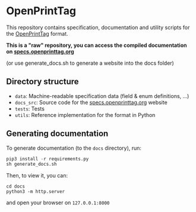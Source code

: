 # OpenPrintTag
This repository contains specification, documentation and utility scripts for the [OpenPrintTag](https://openprinttag.org) format.

**This is a "raw" repository, you can access the compiled documentation on [specs.openprinttag.org](https://specs.openprinttag.org)**

(or use generate_docs.sh to generate a website into the docs folder)

## Directory structure
* `data`: Machine-readable specification data (field & enum definitions, ...)
* `docs_src`: Source code for the [specs.openprinttag.org](https://specs.openprinttag.org) website
* `tests`: Tests
* `utils`: Reference implementation for the format in Python

## Generating documentation
To generate documentation (to the `docs` directory), run:
```python
pip3 install -r requirements.py
sh generate_docs.sh
```

Then, to view it, you can:
```
cd docs
python3 -m http.server
```
and open your browser on `127.0.0.1:8000`

